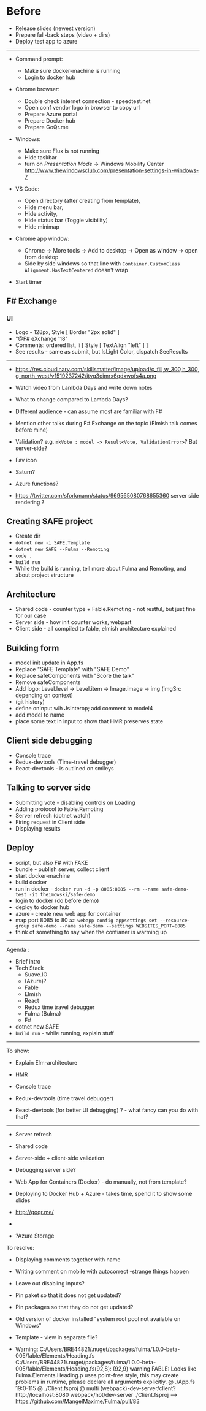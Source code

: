 # Before

* Release slides (newest version)
* Prepare fall-back steps (video + dirs)
* Deploy test app to azure

---

* Command prompt:
  * Make sure docker-machine is running
  * Login to docker hub

* Chrome browser:
  * Double check internet connection - speedtest.net
  * Open conf vendor logo in browser to copy url
  * Prepare Azure portal
  * Prepare Docker hub
  * Prepare GoQr.me

* Windows:
  * Make sure Flux is not running
  * Hide taskbar
  * turn on *Presentation Mode* -> Windows Mobility Center  http://www.thewindowsclub.com/presentation-settings-in-windows-7

* VS Code:
  * Open directory (after creating from template),
  * Hide menu bar,
  * Hide activity,
  * Hide status bar (Toggle visibility)
  * Hide minimap


* Chrome app window:
  * Chrome -> More tools -> Add to desktop -> Open as window -> open from desktop
  * Side by side windows so that line with `Container.CustomClass Alignment.HasTextCentered` doesn't wrap

* Start timer

## F# Exchange

### UI

* Logo - 128px, Style [ Border "2px solid" ]
* "@F# eXchange '18"
* Comments: ordered list, li [ Style [ TextAlign "left" ] ] 
* See results - same as submit, but IsLight Color, dispatch SeeResults  

---

* https://res.cloudinary.com/skillsmatter/image/upload/c_fill,w_300,h_300,g_north_west/v1519237242/jtvg3oimrx6qdxwofs4a.png

* Watch video from Lambda Days and write down notes
* What to change compared to Lambda Days?

* Different audience - can assume most are familiar with F#
* Mention other talks during F# Exchange on the topic (Elmish talk comes before mine)

* Validation? e.g. `mkVote : model -> Result<Vote, ValidationError>`? But server-side?
* Fav icon
* Saturn?
* Azure functions?
* https://twitter.com/sforkmann/status/969565080768655360 server side rendering ?


## Creating SAFE project

* Create dir
* `dotnet new -i SAFE.Template`
* `dotnet new SAFE --Fulma --Remoting`
* `code .`
* `build run`
* While the build is running, tell more about Fulma and Remoting, and about project structure

## Architecture

* Shared code - counter type + Fable.Remoting - not restful, but just fine for our case
* Server side - how init counter works, webpart
* Client side - all compiled to fable, elmish architecture explained

## Building form 

* model init update in App.fs
* Replace "SAFE Template" with "SAFE Demo"
* Replace safeComponents with "Score the talk"
* Remove safeComponents
* Add logo: Level.level -> Level.item -> Image.image -> img (imgSrc depending on context)
* (git history)
* define onInput wih JsInterop; add comment to model4
* add model to name
* place some text in input to show that HMR preserves state

## Client side debugging

* Console trace
* Redux-devtools (Time-travel debugger)
* React-devtools - is outlined on smileys

## Talking to server side 

* Submitting vote - disabling controls on Loading
* Adding protocol to Fable.Remoting
* Server refresh (dotnet watch)
* Firing request in Client side
* Displaying results

## Deploy

* script, but also F# with FAKE
* bundle - publish server, collect client
* start docker-machine
* build docker
* run in docker -  `docker run -d -p 8085:8085 --rm --name safe-demo-test -it theimowski/safe-demo`
* login to docker (do before demo)
* deploy to docker hub
* azure - create new web app for container
* map port 8085 to 80 `az webapp config appsettings set --resource-group safe-demo --name safe-demo --settings WEBSITES_PORT=8085`
* think of something to say when the contianer is warming up

---

Agenda :

* Brief intro
* Tech Stack
  * Suave.IO
  * (Azure)?
  * Fable
  * Elmish
  * React
  * Redux time travel debugger
  * Fulma (Bulma)
  * F#
* dotnet new SAFE 
* `build run` - while running, explain stuff

---

To show:

* Explain Elm-architecture
 
* HMR

* Console trace
* Redux-devtools (time travel debugger)
* React-devtools (for better UI debugging) ? - what fancy can you do with that?

---

* Server refresh
* Shared code
* Server-side + client-side validation
* Debugging server side?
* Web App for Containers (Docker) - do manually, not from template?

* Deploying to Docker Hub + Azure - takes time, spend it to show some slides
* http://goqr.me/
* 
* ?Azure Storage

To resolve:

* Displaying comments together with name

* Writing comment on mobile with autocorrect -strange things happen
* Leave out disabling inputs?

* Pin paket so that it does not get updated?
* Pin packages so that they do not get updated?

* Old version of docker installed "system root pool not available on Windows"
* Template - view in separate file?

* Warning: C:/Users/BRE44821/.nuget/packages/fulma/1.0.0-beta-005/fable/Elements/Heading.fs
C:/Users/BRE44821/.nuget/packages/fulma/1.0.0-beta-005/fable/Elements/Heading.fs(92,8): (92,9) warning FABLE: Looks like Fulma.Elements.Heading.p uses point-free style, this may create problems in runtime, please declare all arguments explicitly.
 @ ./App.fs 19:0-115
 @ ./Client.fsproj
 @ multi (webpack)-dev-server/client?http://localhost:8080 webpack/hot/dev-server ./Client.fsproj 
 --> https://github.com/MangelMaxime/Fulma/pull/83 
